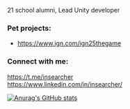 21 school alumni, Lead Unity developer

### Pet projects:
* https://www.ign.com/ign25thegame

### Connect with me:
https://t.me/insearcher
</br>
https://www.linkedin.com/in/insearcher/

[![Anurag's GitHub stats](https://github-readme-stats.vercel.app/api?username=frolushka&theme=dracula)](https://github.com/anuraghazra/github-readme-stats)

<!-- Bottom -->

<!--
**frolushka/frolushka** is a ✨ _special_ ✨ repository because its `README.md` (this file) appears on your GitHub profile.

Here are some ideas to get you started:

- 🔭 I’m currently working on ...
- 🌱 I’m currently learning ...
- 👯 I’m looking to collaborate on ...
- 🤔 I’m looking for help with ...
- 💬 Ask me about ...
- 📫 How to reach me: ...
- 😄 Pronouns: ...
- ⚡ Fun fact: ...
-->
